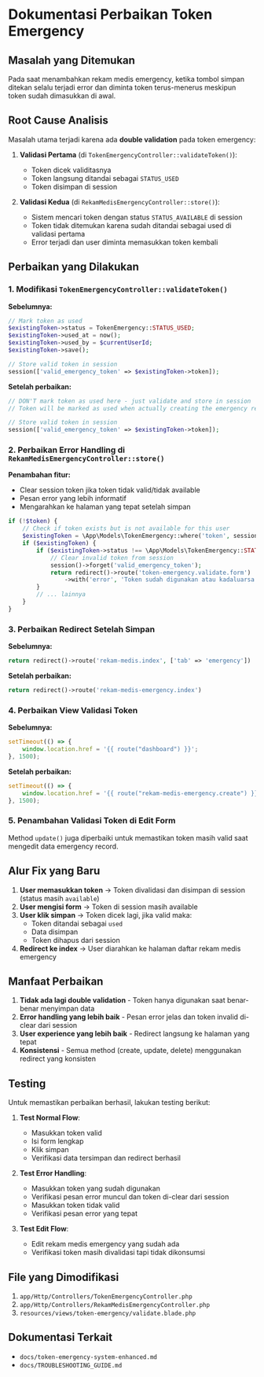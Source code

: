 # Dokumentasi Perbaikan Token Emergency

## Masalah yang Ditemukan

Pada saat menambahkan rekam medis emergency, ketika tombol simpan ditekan selalu terjadi error dan diminta token terus-menerus meskipun token sudah dimasukkan di awal.

## Root Cause Analisis

Masalah utama terjadi karena ada **double validation** pada token emergency:

1. **Validasi Pertama** (di `TokenEmergencyController::validateToken()`):
   - Token dicek validitasnya
   - Token langsung ditandai sebagai `STATUS_USED` 
   - Token disimpan di session

2. **Validasi Kedua** (di `RekamMedisEmergencyController::store()`):
   - Sistem mencari token dengan status `STATUS_AVAILABLE` di session
   - Token tidak ditemukan karena sudah ditandai sebagai used di validasi pertama
   - Error terjadi dan user diminta memasukkan token kembali

## Perbaikan yang Dilakukan

### 1. Modifikasi `TokenEmergencyController::validateToken()`

**Sebelumnya:**
```php
// Mark token as used
$existingToken->status = TokenEmergency::STATUS_USED;
$existingToken->used_at = now();
$existingToken->used_by = $currentUserId;
$existingToken->save();

// Store valid token in session
session(['valid_emergency_token' => $existingToken->token]);
```

**Setelah perbaikan:**
```php
// DON'T mark token as used here - just validate and store in session
// Token will be marked as used when actually creating the emergency record

// Store valid token in session
session(['valid_emergency_token' => $existingToken->token]);
```

### 2. Perbaikan Error Handling di `RekamMedisEmergencyController::store()`

**Penambahan fitur:**
- Clear session token jika token tidak valid/tidak available
- Pesan error yang lebih informatif
- Mengarahkan ke halaman yang tepat setelah simpan

```php
if (!$token) {
    // Check if token exists but is not available for this user
    $existingToken = \App\Models\TokenEmergency::where('token', session('valid_emergency_token'))->first();
    if ($existingToken) {
        if ($existingToken->status !== \App\Models\TokenEmergency::STATUS_AVAILABLE) {
            // Clear invalid token from session
            session()->forget('valid_emergency_token');
            return redirect()->route('token-emergency.validate.form')
                ->with('error', 'Token sudah digunakan atau kadaluarsa. Silakan masukkan token baru.');
        }
        // ... lainnya
    }
}
```

### 3. Perbaikan Redirect Setelah Simpan

**Sebelumnya:**
```php
return redirect()->route('rekam-medis.index', ['tab' => 'emergency'])
```

**Setelah perbaikan:**
```php
return redirect()->route('rekam-medis-emergency.index')
```

### 4. Perbaikan View Validasi Token

**Sebelumnya:**
```javascript
setTimeout(() => {
    window.location.href = '{{ route("dashboard") }}';
}, 1500);
```

**Setelah perbaikan:**
```javascript
setTimeout(() => {
    window.location.href = '{{ route("rekam-medis-emergency.create") }}';
}, 1500);
```

### 5. Penambahan Validasi Token di Edit Form

Method `update()` juga diperbaiki untuk memastikan token masih valid saat mengedit data emergency record.

## Alur Fix yang Baru

1. **User memasukkan token** → Token divalidasi dan disimpan di session (status masih `available`)
2. **User mengisi form** → Token di session masih available
3. **User klik simpan** → Token dicek lagi, jika valid maka:
   - Token ditandai sebagai `used`
   - Data disimpan
   - Token dihapus dari session
4. **Redirect ke index** → User diarahkan ke halaman daftar rekam medis emergency

## Manfaat Perbaikan

1. **Tidak ada lagi double validation** - Token hanya digunakan saat benar-benar menyimpan data
2. **Error handling yang lebih baik** - Pesan error jelas dan token invalid di-clear dari session
3. **User experience yang lebih baik** - Redirect langsung ke halaman yang tepat
4. **Konsistensi** - Semua method (create, update, delete) menggunakan redirect yang konsisten

## Testing

Untuk memastikan perbaikan berhasil, lakukan testing berikut:

1. **Test Normal Flow**:
   - Masukkan token valid
   - Isi form lengkap
   - Klik simpan
   - Verifikasi data tersimpan dan redirect berhasil

2. **Test Error Handling**:
   - Masukkan token yang sudah digunakan
   - Verifikasi pesan error muncul dan token di-clear dari session
   - Masukkan token tidak valid
   - Verifikasi pesan error yang tepat

3. **Test Edit Flow**:
   - Edit rekam medis emergency yang sudah ada
   - Verifikasi token masih divalidasi tapi tidak dikonsumsi

## File yang Dimodifikasi

1. `app/Http/Controllers/TokenEmergencyController.php`
2. `app/Http/Controllers/RekamMedisEmergencyController.php`
3. `resources/views/token-emergency/validate.blade.php`

## Dokumentasi Terkait

- `docs/token-emergency-system-enhanced.md`
- `docs/TROUBLESHOOTING_GUIDE.md`